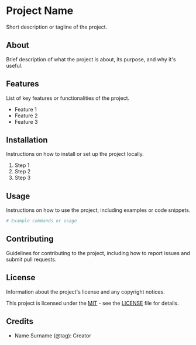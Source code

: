 # Project Name

Short description or tagline of the project.

## About
Brief description of what the project is about, its purpose, and why it's useful.

## Features
List of key features or functionalities of the project.

- Feature 1
- Feature 2
- Feature 3

## Installation
Instructions on how to install or set up the project locally.

1. Step 1
2. Step 2
3. Step 3

## Usage
Instructions on how to use the project, including examples or code snippets.

```bash
# Example commands or usage
```

## Contributing
Guidelines for contributing to the project, including how to report issues and submit pull requests.

## License
Information about the project's license and any copyright notices.

This project is licensed under the [MIT](LICENSE) - see the [LICENSE](LICENSE) file for details.

## Credits

- Name Surname (@tag): Creator
